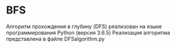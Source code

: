 # BFS
Алгоритм прохождения в глубину (DFS) реализован на языке программирования Python (версия 3.6.5) 
Реализация алгоритма представлена в файле DFSalgorithm.py
